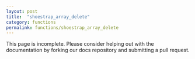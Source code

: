```yaml
---
layout: post
title:  "shoestrap_array_delete"
category: functions
permalink: functions/shoestrap_array_delete
---
```


This page is incomplete. Please consider helping out with the documentation by forking our docs repository and submitting a pull request.